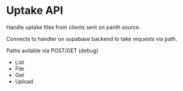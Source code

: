 # Uptake API 

Handle uptake files from clients sent on panth source.

Connects to handler on supabase backend to take requests via path.

Paths avilable via POST/GET (debug)

- List
- File
- Get
- Upload
